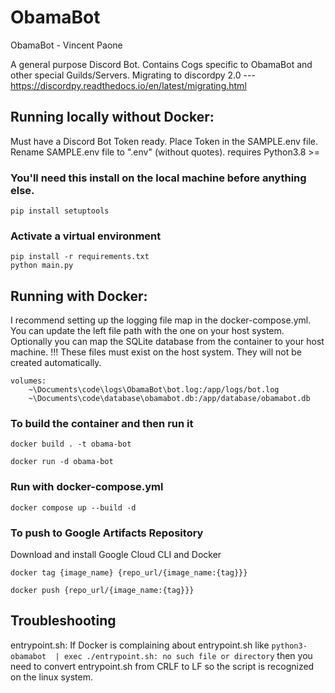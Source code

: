 # ObamaBot
ObamaBot - Vincent Paone

A general purpose Discord Bot. Contains Cogs specific to ObamaBot and other special Guilds/Servers.
Migrating to discordpy 2.0 --- https://discordpy.readthedocs.io/en/latest/migrating.html

## Running locally without Docker:
Must have a Discord Bot Token ready. Place Token in the SAMPLE.env file. Rename SAMPLE.env file to ".env" (without quotes).
requires Python3.8 >=

### You'll need this install on the local machine before anything else.
```
pip install setuptools 
```

### Activate a virtual environment
```
pip install -r requirements.txt
python main.py
```

## Running with Docker:
I recommend setting up the logging file map in the docker-compose.yml. You can update the left file path with the one on your host system. Optionally you can map the SQLite database from the container to your host machine.
!!! These files must exist on the host system. They will not be created automatically.

```
volumes:
    ~\Documents\code\logs\ObamaBot\bot.log:/app/logs/bot.log
    ~\Documents\code\database\obamabot.db:/app/database/obamabot.db
```


### To build the container and then run it
```
docker build . -t obama-bot

docker run -d obama-bot
```

### Run with docker-compose.yml
```
docker compose up --build -d
```

### To push to Google Artifacts Repository
Download and install Google Cloud CLI and Docker

```
docker tag {image_name} {repo_url/{image_name:{tag}}}

docker push {repo_url/{image_name:{tag}}}
```

## Troubleshooting
entrypoint.sh:
    If Docker is complaining about entrypoint.sh like ```python3-obamabot  | exec ./entrypoint.sh: no such file or directory``` then you need to convert entrypoint.sh from CRLF to LF so the script is recognized on the linux system.